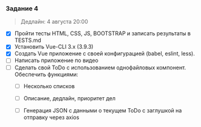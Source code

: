 ### Задание 4
>Дедлайн: 4 августа 20:00

- [x] Пройти тесты HTML, CSS, JS, BOOTSTRAP и записать результаты в TESTS.md
- [x] Установить Vue-CLI 3.x (3.9.3)
- [x] Создать Vue приложение с своей конфигурацией (babel, eslint, less).
- [ ] Написать приложение по видео
- [ ] Сделать свой ToDo с использованием однофайловых компонент. Обеспечить функциями: 
	- [ ] Несколько списков 
	- [ ] Описание, дедлайн, приоритет дел 
	- [ ] Генерация JSON с данными о текущем ToDo с заглушкой на отправку через axios 

